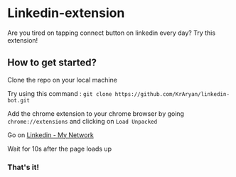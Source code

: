 # Linkedin-extension

Are you tired on tapping connect button on linkedin every day? Try this extension!

## How to get started?

Clone the repo on your local machine

Try using this command : `git clone https://github.com/KrAryan/linkedin-bot.git`

Add the chrome extension to your chrome browser by going 
`chrome://extensions` and clicking on `Load Unpacked`

Go on [Linkedin - My Network](https://www.linkedin.com/mynetwork/)

Wait for 10s after the page loads up

### That's it!

